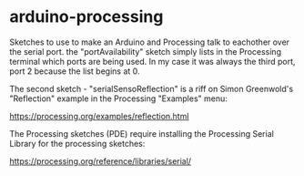 # arduino-processing
Sketches to use to make an Arduino and Processing talk to eachother over the serial port.  the "portAvailability" sketch simply lists in the Processing terminal which ports are being used.  In my case it was always the third port, port 2 because the list begins at 0.

The second sketch - "serialSensoReflection" is a riff on Simon Greenwold's "Reflection" example in the Processing "Examples" menu:

https://processing.org/examples/reflection.html

The Processing sketches (PDE) require installing the Processing Serial Library for the processing sketches:

https://processing.org/reference/libraries/serial/
